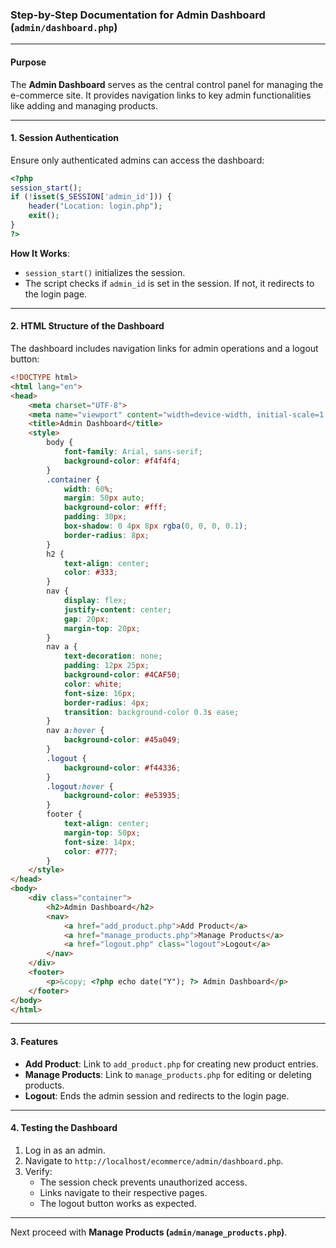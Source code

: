### Step-by-Step Documentation for Admin Dashboard (`admin/dashboard.php`)

---

#### Purpose
The **Admin Dashboard** serves as the central control panel for managing the e-commerce site. It provides navigation links to key admin functionalities like adding and managing products.

---

#### 1. Session Authentication
Ensure only authenticated admins can access the dashboard:

```php
<?php
session_start();
if (!isset($_SESSION['admin_id'])) {
    header("Location: login.php");
    exit();
}
?>
```

**How It Works**:
- `session_start()` initializes the session.
- The script checks if `admin_id` is set in the session. If not, it redirects to the login page.

---

#### 2. HTML Structure of the Dashboard
The dashboard includes navigation links for admin operations and a logout button:

```html
<!DOCTYPE html>
<html lang="en">
<head>
    <meta charset="UTF-8">
    <meta name="viewport" content="width=device-width, initial-scale=1.0">
    <title>Admin Dashboard</title>
    <style>
        body {
            font-family: Arial, sans-serif;
            background-color: #f4f4f4;
        }
        .container {
            width: 60%;
            margin: 50px auto;
            background-color: #fff;
            padding: 30px;
            box-shadow: 0 4px 8px rgba(0, 0, 0, 0.1);
            border-radius: 8px;
        }
        h2 {
            text-align: center;
            color: #333;
        }
        nav {
            display: flex;
            justify-content: center;
            gap: 20px;
            margin-top: 20px;
        }
        nav a {
            text-decoration: none;
            padding: 12px 25px;
            background-color: #4CAF50;
            color: white;
            font-size: 16px;
            border-radius: 4px;
            transition: background-color 0.3s ease;
        }
        nav a:hover {
            background-color: #45a049;
        }
        .logout {
            background-color: #f44336;
        }
        .logout:hover {
            background-color: #e53935;
        }
        footer {
            text-align: center;
            margin-top: 50px;
            font-size: 14px;
            color: #777;
        }
    </style>
</head>
<body>
    <div class="container">
        <h2>Admin Dashboard</h2>
        <nav>
            <a href="add_product.php">Add Product</a>
            <a href="manage_products.php">Manage Products</a>
            <a href="logout.php" class="logout">Logout</a>
        </nav>
    </div>
    <footer>
        <p>&copy; <?php echo date("Y"); ?> Admin Dashboard</p>
    </footer>
</body>
</html>
```

---

#### 3. Features
- **Add Product**: Link to `add_product.php` for creating new product entries.
- **Manage Products**: Link to `manage_products.php` for editing or deleting products.
- **Logout**: Ends the admin session and redirects to the login page.

---

#### 4. Testing the Dashboard
1. Log in as an admin.
2. Navigate to `http://localhost/ecommerce/admin/dashboard.php`.
3. Verify:
   - The session check prevents unauthorized access.
   - Links navigate to their respective pages.
   - The logout button works as expected.

---

Next proceed with **Manage Products (`admin/manage_products.php`)**.